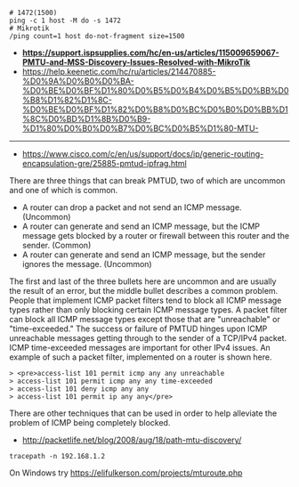 ```shell
# 1472(1500)
ping -c 1 host -M do -s 1472
# Mikrotik
/ping count=1 host do-not-fragment size=1500
```

* **https://support.ispsupplies.com/hc/en-us/articles/115009659067-PMTU-and-MSS-Discovery-Issues-Resolved-with-MikroTik**
* https://help.keenetic.com/hc/ru/articles/214470885-%D0%9A%D0%B0%D0%BA-%D0%BE%D0%BF%D1%80%D0%B5%D0%B4%D0%B5%D0%BB%D0%B8%D1%82%D1%8C-%D0%BE%D0%BF%D1%82%D0%B8%D0%BC%D0%B0%D0%BB%D1%8C%D0%BD%D1%8B%D0%B9-%D1%80%D0%B0%D0%B7%D0%BC%D0%B5%D1%80-MTU-
-----


* https://www.cisco.com/c/en/us/support/docs/ip/generic-routing-encapsulation-gre/25885-pmtud-ipfrag.html

There are three things that can break PMTUD, two of which are uncommon and one of which is common.

*   A router can drop a packet and not send an ICMP message. (Uncommon)
*   A router can generate and send an ICMP message, but the ICMP message gets blocked by a router or firewall between this router and the sender. (Common)
*   A router can generate and send an ICMP message, but the sender ignores the message. (Uncommon)

The first and last of the three bullets here are uncommon and are usually the result of an error, but the middle bullet describes a common problem. People that implement ICMP packet filters tend to block all ICMP message types rather than only blocking certain ICMP message types. A packet filter can block all ICMP message types except those that are "unreachable" or "time-exceeded." The success or failure of PMTUD hinges upon ICMP unreachable messages getting through to the sender of a TCP/IPv4 packet. ICMP time-exceeded messages are important for other IPv4 issues. An example of such a packet filter, implemented on a router is shown here.

```
> <pre>access-list 101 permit icmp any any unreachable
> access-list 101 permit icmp any any time-exceeded
> access-list 101 deny icmp any any
> access-list 101 permit ip any any</pre>
```

There are other techniques that can be used in order to help alleviate the problem of ICMP being completely blocked.

* http://packetlife.net/blog/2008/aug/18/path-mtu-discovery/

```
tracepath -n 192.168.1.2
```
On Windows try https://elifulkerson.com/projects/mturoute.php
